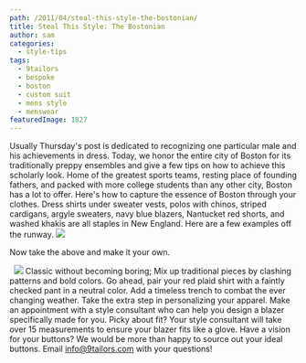 ```yaml
---
path: /2011/04/steal-this-style-the-bostonian/
title: Steal This Style: The Bostonian
author: sam
categories: 
  - style-tips
tags: 
  - 9tailors
  - bespoke
  - boston
  - custom suit
  - mens style
  - menswear
featuredImage: 1827
---
```

Usually Thursday's post is dedicated to recognizing one particular male and his achievements in dress. Today, we honor the entire city of Boston for its traditionally preppy ensembles and give a few tips on how to achieve this scholarly look. Home of the greatest sports teams, resting place of founding fathers, and packed with more college students than any other city, Boston has a lot to offer. Here's how to capture the essence of Boston through your clothes. Dress shirts under sweater vests, polos with chinos, striped cardigans, argyle sweaters, navy blue blazers, Nantucket red shorts, and washed khakis are all staples in New England. Here are a few examples off the runway. ![](http://3.bp.blogspot.com/-M27XPqH4vao/TacMju2PRfI/AAAAAAAAANA/P94NTCK0LZw/s400/prepp.jpg)

Now take the above and make it your own.

  ![](http://1.bp.blogspot.com/-F_1Z61nFFdc/TacLVCXTonI/AAAAAAAAAM4/VrdEsVgulhY/s320/newengland.jpg) Classic without becoming boring; Mix up traditional pieces by clashing patterns and bold colors. Go ahead, pair your red plaid shirt with a faintly checked pant in a neutral color. Add a timeless trench to combat the ever changing weather. Take the extra step in personalizing your apparel. Make an appointment with a style consultant who can help you design a blazer specifically made for you. Picky about fit? Your style consultant will take over 15 measurements to ensure your blazer fits like a glove. Have a vision for your buttons? We would be more than happy to source out your ideal buttons. Email info@9tailors.com with your questions!